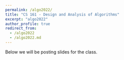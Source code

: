 ```yaml
---
permalink: /algo2022/
title: "CS 161 - Design and Analysis of Algorithms"
excerpt: "algo2022"
author_profile: true
redirect_from: 
  - /algo2022
  - /algo2022.md
---
```

Below we will be posting slides for the class. 
